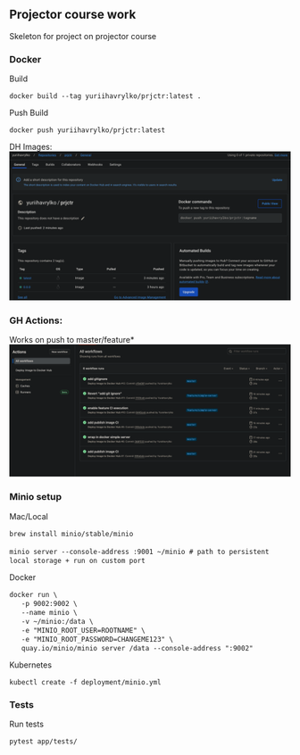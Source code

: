 ## Projector course work
Skeleton for project on projector course

### Docker 

Build
```
docker build --tag yuriihavrylko/prjctr:latest .
```

Push
Build
```
docker push yuriihavrylko/prjctr:latest
```

DH Images:
![Alt text](assets/images.png)

### GH Actions:

Works on push to master/feature*
![Alt text](assets/actions.png)


### Minio setup
Mac/Local
```
brew install minio/stable/minio

minio server --console-address :9001 ~/minio # path to persistent local storage + run on custom port
```

Docker

```
docker run \
   -p 9002:9002 \
   --name minio \
   -v ~/minio:/data \
   -e "MINIO_ROOT_USER=ROOTNAME" \
   -e "MINIO_ROOT_PASSWORD=CHANGEME123" \
   quay.io/minio/minio server /data --console-address ":9002"
```

Kubernetes

```
kubectl create -f deployment/minio.yml
```

### Tests

Run tests
```
pytest app/tests/
```